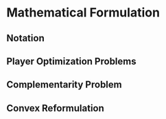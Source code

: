 # Mathematical Formulation

## Notation

## Player Optimization Problems

## Complementarity Problem

## Convex Reformulation

